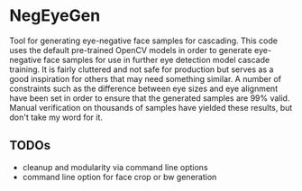 # NegEyeGen
Tool for generating eye-negative face samples for cascading. This code uses the default pre-trained OpenCV models in order to generate eye-negative face samples for use in further eye detection model cascade training. It is fairly cluttered and not safe for production but serves as a good inspiration for others that may need something similar. A number of constraints such as the difference between eye sizes and eye alignment have been set in order to ensure that the generated samples are 99% valid. Manual verification on thousands of samples have yielded these results, but don't take my word for it.

## TODOs
- cleanup and modularity via command line options
- command line option for face crop or bw generation
